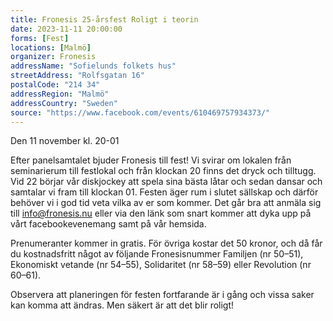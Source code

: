 ```yaml
---
title: Fronesis 25-årsfest Roligt i teorin
date: 2023-11-11 20:00:00
forms: [Fest]
locations: [Malmö]
organizer: Fronesis
addressName: "Sofielunds folkets hus"
streetAddress: "Rolfsgatan 16"
postalCode: "214 34"
addressRegion: "Malmö"
addressCountry: "Sweden"
source: "https://www.facebook.com/events/610469757934373/"
---
```

Den 11 november kl. 20-01

Efter panelsamtalet bjuder Fronesis till fest! Vi svirar om lokalen från seminarierum till festlokal och från klockan 20 finns det dryck och tilltugg. Vid 22 börjar vår diskjockey att spela sina bästa låtar och sedan dansar och samtalar vi fram till klockan 01. Festen äger rum i slutet sällskap och därför behöver vi i god tid veta vilka av er som kommer. Det går bra att anmäla sig till info@fronesis.nu eller via den länk som snart kommer att dyka upp på vårt facebookevenemang samt på vår hemsida. 

Prenumeranter kommer in gratis. För övriga kostar det 50 kronor, och då får du kostnadsfritt något av följande Fronesisnummer Familjen (nr 50–51), Ekonomiskt vetande (nr 54–55), Solidaritet (nr 58–59) eller Revolution (nr 60–61).

Observera att planeringen för festen fortfarande är i gång och vissa saker kan komma att ändras. Men säkert är att det blir roligt!
